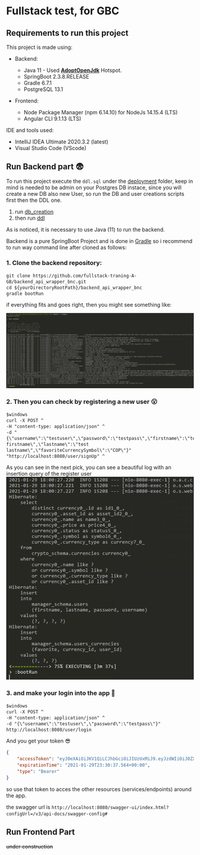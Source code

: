 # Fullstack test, for GBC

## Requirements to run this project

This project is made using:

- Backend:
  - Java 11 - Used **[AdoptOpenJdk](https://adoptopenjdk.net/ "The Open jvm")** Hotspot.
  - SpringBoot 2.3.8.RELEASE
  - Gradle 6.7.1
  - PostgreSQL 13.1

- Frontend:
  - Node Package Manager (npm 6.14.10) for NodeJs 14.15.4 (LTS)
  - Angular CLI 9.1.13 (LTS)

IDE and tools used:

- IntelliJ IDEA Ultimate 2020.3.2 (latest)
- Visual Studio Code (VScode)

## Run Backend part :fearful:

To run this project execute the `ddl.sql` under the [deployment](/deploy/) folder, keep in mind is needed to be admin on your Postgres DB instace, since you will create a new DB also new User, so run the DB and user creations scripts first then the DDL one.

1. run [db_creation](/deploy/db_creation_q.sql)
2. then run [ddl](/deploy/ddl_2.sql)

As is noticed, it is necessary to use Java (11) to run the backend.

Backend is a pure SpringBoot Project and is done in [Gradle](https://gradle.org/releases/ "Awesome gradle") so i recommend to run way command line after cloned as follows:

### 1. Clone the backend repository:

```console
git clone https://github.com/fullstack-traning-A-GB/backend_api_wrapper_bnc.git
cd ${yourDirectoryRootPath}/backend_api_wrapper_bnc
gradle bootRun 
```

if everything fits and goes right, then you might see something like:

![An awesome project](tests/evidences/success_run.png)

### 2. Then you can check by registering a new user :open_mouth:

```console
$windows
curl -X POST ^
-H "content-type: application/json" ^
-d "{\"username\":\"testuser\",\"password\":\"testpass\",\"firstname\":\"test firstname\",\"lastname\":\"test lastname\",\"favoriteCurrencySymbol\":\"COP\"}"
"http://localhost:8080/user/signUp" ^
```


As you can see in the next pick, you can see a beautiful log with an insertion query of the register user
![An awesome evidence](tests/evidences/sucess_register.png)

### 3. and make your login into the app :eyes:

```shell
$windows
curl -X POST ^
-H "content-type: application/json" ^
-d "{\"username\":\"testuser\",\"password\":\"testpass\"}"
http://localhost:8080/user/login
```

And you get your token :sunglasses:

```json
{
    "accessToken": "eyJ0eXAiOiJKV1QiLCJhbGciOiJIUzUxMiJ9.eyJzdWIiOiJ0ZXN0dXNlciIsImV4cCI6MTYxMTk2MzAzN30.-bH348JsTRj72GTkG1KWxMD3Cg3FSpNEWDxrJTKRhC74-b-qo53fqnO8YxIp0TrMJnMLKv5VrFk_DyPx42ib2Q",
    "expirationTime": "2021-01-29T23:30:37.564+00:00",
    "type": "Bearer"
}
```

so use that token to acces the other resources (services/endpoints) around the app.

the swagger url is `http://localhost:8080/swagger-ui/index.html?configUrl=/v3/api-docs/swagger-config#`

## Run Frontend Part

~~under construction~~